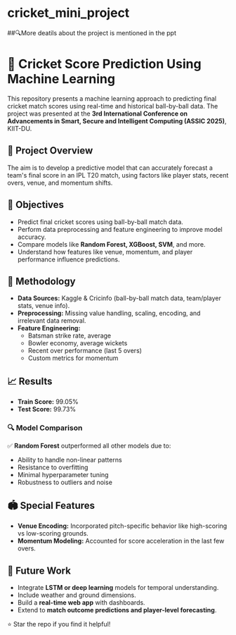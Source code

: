 # cricket_mini_project
##🔍More deatils about the project is mentioned in the ppt
# 🏏 Cricket Score Prediction Using Machine Learning

This repository presents a machine learning approach to predicting final cricket match scores using real-time and historical ball-by-ball data. The project was presented at the **3rd International Conference on Advancements in Smart, Secure and Intelligent Computing (ASSIC 2025)**, KIIT-DU.

## 📌 Project Overview

The aim is to develop a predictive model that can accurately forecast a team's final score in an IPL T20 match, using factors like player stats, recent overs, venue, and momentum shifts.

## 🎯 Objectives

- Predict final cricket scores using ball-by-ball match data.
- Perform data preprocessing and feature engineering to improve model accuracy.
- Compare models like **Random Forest, XGBoost, SVM**, and more.
- Understand how features like venue, momentum, and player performance influence predictions.

## 🧠 Methodology

- **Data Sources:** Kaggle & Cricinfo (ball-by-ball match data, team/player stats, venue info).
- **Preprocessing:** Missing value handling, scaling, encoding, and irrelevant data removal.
- **Feature Engineering:** 
  - Batsman strike rate, average
  - Bowler economy, average wickets
  - Recent over performance (last 5 overs)
  - Custom metrics for momentum

## 📈 Results

- **Train Score:** 99.05%
- **Test Score:** 99.73%


### 🔍 Model Comparison

✅ **Random Forest** outperformed all other models due to:
- Ability to handle non-linear patterns  
- Resistance to overfitting  
- Minimal hyperparameter tuning  
- Robustness to outliers and noise

## 🏟️ Special Features

- **Venue Encoding:** Incorporated pitch-specific behavior like high-scoring vs low-scoring grounds.
- **Momentum Modeling:** Accounted for score acceleration in the last few overs.

## 🚀 Future Work

- Integrate **LSTM or deep learning** models for temporal understanding.
- Include weather and ground dimensions.
- Build a **real-time web app** with dashboards.
- Extend to **match outcome predictions and player-level forecasting**.



⭐ Star the repo if you find it helpful!
